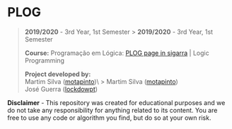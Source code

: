 # PLOG

> **2019/2020** - 3rd Year, 1st Semester	> **2019/2020** - 3rd Year, 1st Semester
>	
> **Course:** Programação em Lógica: [PLOG page in sigarra](https://sigarra.up.pt/feup/en/ucurr_geral.ficha_uc_view?pv_ocorrencia_id=272714) | Logic Programming
>	
> **Project developed by:**\
> Martim Silva ([motapinto](https://github.com/motapinto))\	> Martim Silva ([motapinto](https://github.com/motapinto))\
> José Guerra ([lockdowpt](https://github.com/lockdowpt))	

**Disclaimer** - This repository was created for educational purposes and we do not take any responsibility for anything related to its content. You are free to use any code or algorithm you find, but do so at your own risk.
